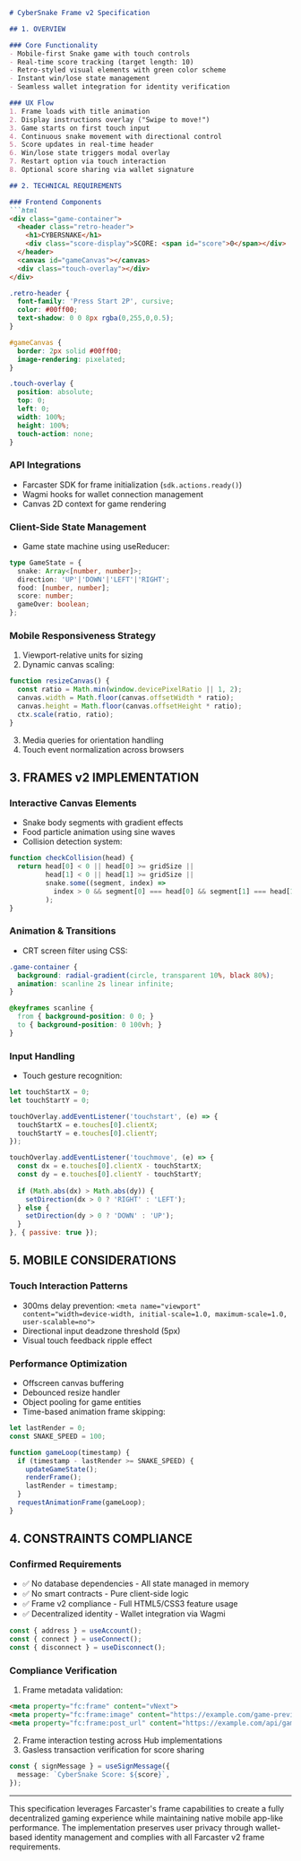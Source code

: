 ```markdown
# CyberSnake Frame v2 Specification

## 1. OVERVIEW

### Core Functionality
- Mobile-first Snake game with touch controls
- Real-time score tracking (target length: 10)
- Retro-styled visual elements with green color scheme
- Instant win/lose state management
- Seamless wallet integration for identity verification

### UX Flow
1. Frame loads with title animation
2. Display instructions overlay ("Swipe to move!")
3. Game starts on first touch input
4. Continuous snake movement with directional control
5. Score updates in real-time header
6. Win/lose state triggers modal overlay
7. Restart option via touch interaction
8. Optional score sharing via wallet signature

## 2. TECHNICAL REQUIREMENTS

### Frontend Components
```html
<div class="game-container">
  <header class="retro-header">
    <h1>CYBERSNAKE</h1>
    <div class="score-display">SCORE: <span id="score">0</span></div>
  </header>
  <canvas id="gameCanvas"></canvas>
  <div class="touch-overlay"></div>
</div>
```

```css
.retro-header {
  font-family: 'Press Start 2P', cursive;
  color: #00ff00;
  text-shadow: 0 0 8px rgba(0,255,0,0.5);
}

#gameCanvas {
  border: 2px solid #00ff00;
  image-rendering: pixelated;
}

.touch-overlay {
  position: absolute;
  top: 0;
  left: 0;
  width: 100%;
  height: 100%;
  touch-action: none;
}
```

### API Integrations
- Farcaster SDK for frame initialization (`sdk.actions.ready()`)
- Wagmi hooks for wallet connection management
- Canvas 2D context for game rendering

### Client-Side State Management
- Game state machine using useReducer:
```typescript
type GameState = {
  snake: Array<[number, number]>;
  direction: 'UP'|'DOWN'|'LEFT'|'RIGHT';
  food: [number, number];
  score: number;
  gameOver: boolean;
};
```

### Mobile Responsiveness Strategy
1. Viewport-relative units for sizing
2. Dynamic canvas scaling:
```javascript
function resizeCanvas() {
  const ratio = Math.min(window.devicePixelRatio || 1, 2);
  canvas.width = Math.floor(canvas.offsetWidth * ratio);
  canvas.height = Math.floor(canvas.offsetHeight * ratio);
  ctx.scale(ratio, ratio);
}
```
3. Media queries for orientation handling
4. Touch event normalization across browsers

## 3. FRAMES v2 IMPLEMENTATION

### Interactive Canvas Elements
- Snake body segments with gradient effects
- Food particle animation using sine waves
- Collision detection system:
```javascript
function checkCollision(head) {
  return head[0] < 0 || head[0] >= gridSize || 
         head[1] < 0 || head[1] >= gridSize ||
         snake.some((segment, index) => 
           index > 0 && segment[0] === head[0] && segment[1] === head[1]
         );
}
```

### Animation & Transitions
- CRT screen filter using CSS:
```css
.game-container {
  background: radial-gradient(circle, transparent 10%, black 80%);
  animation: scanline 2s linear infinite;
}

@keyframes scanline {
  from { background-position: 0 0; }
  to { background-position: 0 100vh; }
}
```

### Input Handling
- Touch gesture recognition:
```javascript
let touchStartX = 0;
let touchStartY = 0;

touchOverlay.addEventListener('touchstart', (e) => {
  touchStartX = e.touches[0].clientX;
  touchStartY = e.touches[0].clientY;
});

touchOverlay.addEventListener('touchmove', (e) => {
  const dx = e.touches[0].clientX - touchStartX;
  const dy = e.touches[0].clientY - touchStartY;
  
  if (Math.abs(dx) > Math.abs(dy)) {
    setDirection(dx > 0 ? 'RIGHT' : 'LEFT');
  } else {
    setDirection(dy > 0 ? 'DOWN' : 'UP');
  }
}, { passive: true });
```

## 5. MOBILE CONSIDERATIONS

### Touch Interaction Patterns
- 300ms delay prevention: `<meta name="viewport" content="width=device-width, initial-scale=1.0, maximum-scale=1.0, user-scalable=no">`
- Directional input deadzone threshold (5px)
- Visual touch feedback ripple effect

### Performance Optimization
- Offscreen canvas buffering
- Debounced resize handler
- Object pooling for game entities
- Time-based animation frame skipping:
```javascript
let lastRender = 0;
const SNAKE_SPEED = 100;

function gameLoop(timestamp) {
  if (timestamp - lastRender >= SNAKE_SPEED) {
    updateGameState();
    renderFrame();
    lastRender = timestamp;
  }
  requestAnimationFrame(gameLoop);
}
```

## 4. CONSTRAINTS COMPLIANCE

### Confirmed Requirements
- ✅ No database dependencies - All state managed in memory
- ✅ No smart contracts - Pure client-side logic
- ✅ Frame v2 compliance - Full HTML5/CSS3 feature usage
- ✅ Decentralized identity - Wallet integration via Wagmi
```typescript
const { address } = useAccount();
const { connect } = useConnect();
const { disconnect } = useDisconnect();
```

### Compliance Verification
1. Frame metadata validation:
```html
<meta property="fc:frame" content="vNext">
<meta property="fc:frame:image" content="https://example.com/game-preview.png">
<meta property="fc:frame:post_url" content="https://example.com/api/game">
```
2. Frame interaction testing across Hub implementations
3. Gasless transaction verification for score sharing
```typescript
const { signMessage } = useSignMessage({
  message: `CyberSnake Score: ${score}`,
});
```

---

This specification leverages Farcaster's frame capabilities to create a fully decentralized gaming experience while maintaining native mobile app-like performance. The implementation preserves user privacy through wallet-based identity management and complies with all Farcaster v2 frame requirements.
```